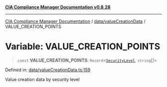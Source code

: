 [**CIA Compliance Manager Documentation v0.8.28**](../../../README.md)

***

[CIA Compliance Manager Documentation](../../../modules.md) / [data/valueCreationData](../README.md) / VALUE\_CREATION\_POINTS

# Variable: VALUE\_CREATION\_POINTS

> `const` **VALUE\_CREATION\_POINTS**: `Record`\<[`SecurityLevel`](../../../types/cia/type-aliases/SecurityLevel.md), `string`[]\>

Defined in: [data/valueCreationData.ts:159](https://github.com/Hack23/cia-compliance-manager/blob/7619f76b35999bc4eb3f6ff6c1e77c13be78f250/src/data/valueCreationData.ts#L159)

Value creation data by security level
